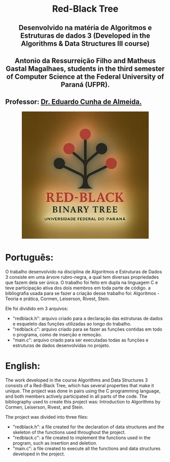 <div align="center">
  <h1>Red-Black Tree</h1>
</div>

<div align="center">
<h2>Desenvolvido na matéria de Algoritmos e Estruturas de dados 3 (Developed in the Algorithms & Data Structures III course)</h2>
</div>

<div align="center">
<h2>Antonio da Ressurreição Filho and Matheus Gastal Magalhaes, students in the third semester of Computer Science at the Federal University of Paraná (UFPR).</h2>
</div>

## Professor: [Dr. Eduardo Cunha de Almeida.](https://www.inf.ufpr.br/eduardo/)


<div align="center">
  <img src="RedBlack_Logo.jpeg" alt="Logo RedBlack Tree" width="400px" />
</div>

# Português:

O trabalho desenvolvido na disciplina de Algoritmos e Estruturas de Dados 3 consiste em uma árvore rubro-negra, a qual tem diversas propriedades que fazem dela ser única. O trabalho foi feito em dupla na
linguagem C e teve participação ativa dos dois membros em toda parte de código. a bibliografia usada para se fazer a criação desse trabalho foi: Algoritmos - Teoria e prática, Cormen, Leiserson, Rivest, Stein.

Ele foi dividido em 3 arquivos:
- "redblack.h": arquivo criado para a declaração das estruturas de dados e esqueleto das funções utilizadas ao longo do trabalho.
- "redblack.c": arquivo criado para se fazer as funções contidas em todo o programa, como de inserção e remoção.
- "main.c": arquivo criado para ser executadas todas as funções e estruturas de dados desenvolvidas no projeto.

# English:

The work developed in the course Algorithms and Data Structures 3 consists of a Red-Black Tree, which has several properties that make it unique. The project was done in pairs using the C programming language, 
and both members actively participated in all parts of the code. The bibliography used to create this project was: Introduction to Algorithms by Cormen, Leiserson, Rivest, and Stein.

The project was divided into three files:
- "redblack.h": a file created for the declaration of data structures and the skeleton of the functions used throughout the project.
- "redblack.c": a file created to implement the functions used in the program, such as insertion and deletion.
- "main.c": a file created to execute all the functions and data structures developed in the project.
